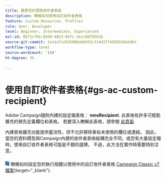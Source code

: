 ```yaml
---
title: 變更您的預設收件者表格
description: 瞭解如何使用自訂收件者表格
feature: Custom Resources, Profiles
role: User, Developer
level: Beginner, Intermediate, Experienced
exl-id: 0b71c76b-03d9-4023-84fc-3ecc0df9261b
source-git-commit: 2ce1ef1e935080a66452c31442f745891b9ab9b3
workflow-type: tm+mt
source-wordcount: '134'
ht-degree: 3%

---
```


# 使用自訂收件者表格{#gs-ac-custom-recipient}

Adobe Campaign隨附內建的設定檔表格： **nmsRecipient**. 此表格有許多可輕鬆擴充的預先定義欄位和表格。 若要深入瞭解此表格，請參閱 [此頁面](datamodel.md#ootb-profiles).

內建表格擴充功能提供靈活性，但不允許移除某些未使用的欄位或連結。 因此，當您的資料模型與Campaign內建的收件者表格結構完全不同，或您有大量設定檔時，使用自訂收件者表格可能是不錯的選擇。  不過，此方法在實作時需要特別注意。

![](../assets/do-not-localize/book.png) 瞭解如何設定您的執行個體以使用中的自訂收件者表格 [Campaign Classic v7檔案](https://experienceleague.adobe.com/docs/campaign-classic/using/configuring-campaign-classic/use-a-custom-recipient-table/about-custom-recipient-table.html){target="_blank"}.